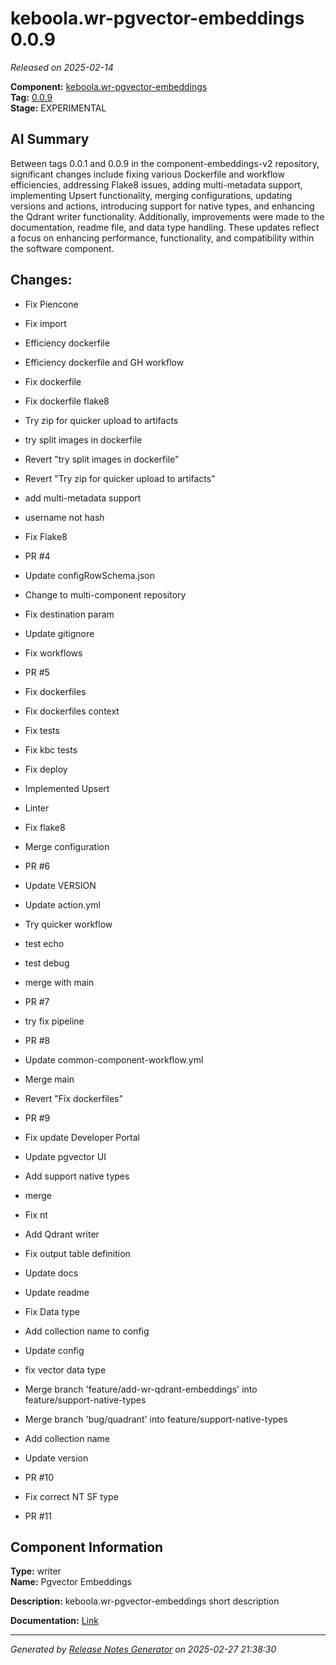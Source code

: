 # keboola.wr-pgvector-embeddings 0.0.9

_Released on 2025-02-14_

**Component:** [keboola.wr-pgvector-embeddings](https://github.com/keboola/component-embeddings-v2)  
**Tag:** [0.0.9](https://github.com/keboola/component-embeddings-v2/releases/tag/0.0.9)  
**Stage:** EXPERIMENTAL  


## AI Summary
Between tags 0.0.1 and 0.0.9 in the component-embeddings-v2 repository, significant changes include fixing various Dockerfile and workflow efficiencies, addressing Flake8 issues, adding multi-metadata support, implementing Upsert functionality, merging configurations, updating versions and actions, introducing support for native types, and enhancing the Qdrant writer functionality. Additionally, improvements were made to the documentation, readme file, and data type handling. These updates reflect a focus on enhancing performance, functionality, and compatibility within the software component.



## Changes:



- Fix Piencone 




- Fix import 




- Efficiency dockerfile 




- Efficiency dockerfile and GH workflow 






- Fix dockerfile 




- Fix dockerfile flake8 




- Try zip for quicker upload to artifacts 




- try split images in dockerfile 




- Revert "try split images in dockerfile" 




- Revert "Try zip for quicker upload to artifacts" 




- add multi-metadata support 




- username not hash 




- Fix Flake8 






- PR #4 




- Update configRowSchema.json 




- Change to multi-component repository 




- Fix destination param 




- Update gitignore 




- Fix workflows 






- PR #5 








- Fix dockerfiles 






- Fix dockerfiles context 






- Fix tests 




- Fix kbc tests 




- Fix deploy 






- Implemented Upsert 




- Linter 




- Fix flake8 




- Merge configuration 




- PR #6 




- Update VERSION 






- Update action.yml 








- Try quicker workflow 




- test echo 




- test debug 






- merge with main 




- PR #7 




- try fix pipeline 




- PR #8 








- Update common-component-workflow.yml 
















- Merge main 






- Revert "Fix dockerfiles" 






- PR #9 






- Fix update Developer Portal 






- Update pgvector UI 










- Add support native types 




- merge 




- Fix nt 




- Add Qdrant writer 




- Fix output table definition 




- Update docs 




- Update readme 




- Fix Data type 




- Add collection name to config 




- Update config 




- fix vector data type 




- Merge branch 'feature/add-wr-qdrant-embeddings' into feature/support-native-types 




- Merge branch 'bug/quadrant' into feature/support-native-types 




- Add collection name 




- Update version 




- PR #10 




- Fix correct NT SF type 




- PR #11 










## Component Information
**Type:** writer  
**Name:** Pgvector Embeddings  

**Description:** keboola.wr-pgvector-embeddings short description  


**Documentation:** [Link](https://github.com/keboola/component-embeddings-v2/blob/master/README.md)  



---
_Generated by [Release Notes Generator](https://github.com/keboola/release-notes-generator) on 2025-02-27 21:38:30_ 